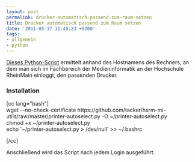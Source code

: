```yaml
---
layout: post
permalink: drucker-automatisch-passend-zum-raum-setzen
title: Drucker automatisch passend zum Raum setzen
date: '2011-05-17 11:49:23 +0200'
tags:
- allgemein
- python
---
```

<p><a href="https://github.com/tacker/hsrm-mi-utils/blob/master/printer-autoselect.py">Dieses Python-Script</a> ermittelt anhand des Hostnamens des Rechners, an dem man sich im Fachbereich der Medieninformatik an der Hochschule RheinMain einloggt, den passenden Drucker.</p>
<h3 class="textimage">Installation</h3>
<p>[cc lang="bash"]<br />
wget --no-check-certificate https://github.com/tacker/hsrm-mi-utils/raw/master/printer-autoselect.py -O ~/printer-autoselect.py<br />
chmod +x ~/printer-autoselect.py<br />
echo '~/printer-autoselect.py > /dev/null' >> ~/.bashrc</p>
<p>[/cc]</p>
<p>Anschließend wird das Script nach jedem Login ausgeführt.</p>
